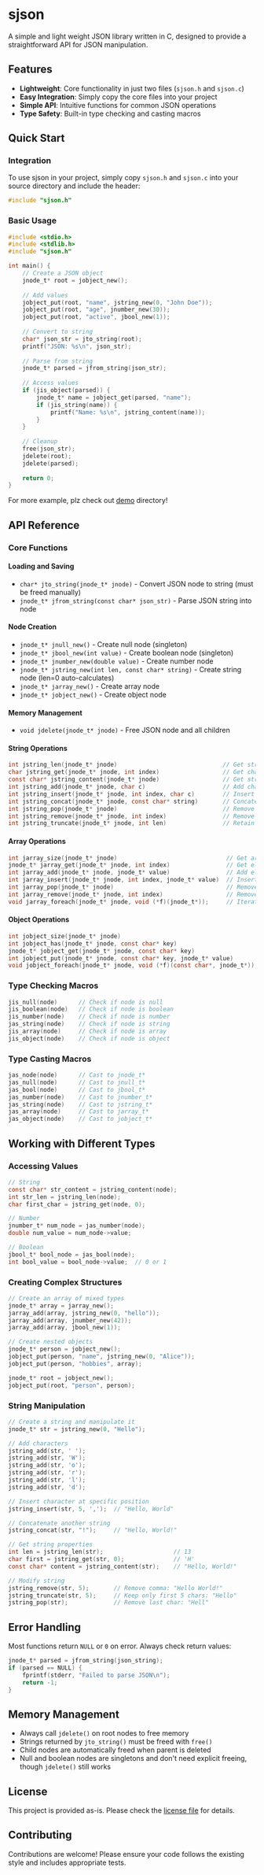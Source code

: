 # sjson

A simple and light weight JSON library written in C, designed to provide a straightforward API for JSON manipulation.

## Features

- **Lightweight**: Core functionality in just two files (`sjson.h` and `sjson.c`)
- **Easy Integration**: Simply copy the core files into your project
- **Simple API**: Intuitive functions for common JSON operations
- **Type Safety**: Built-in type checking and casting macros

## Quick Start

### Integration

To use sjson in your project, simply copy `sjson.h` and `sjson.c` into your source directory and include the header:

```c
#include "sjson.h"
```

### Basic Usage

```c
#include <stdio.h>
#include <stdlib.h>
#include "sjson.h"

int main() {
    // Create a JSON object
    jnode_t* root = jobject_new();
    
    // Add values
    jobject_put(root, "name", jstring_new(0, "John Doe"));
    jobject_put(root, "age", jnumber_new(30));
    jobject_put(root, "active", jbool_new(1));
    
    // Convert to string
    char* json_str = jto_string(root);
    printf("JSON: %s\n", json_str);
    
    // Parse from string
    jnode_t* parsed = jfrom_string(json_str);
    
    // Access values
    if (jis_object(parsed)) {
        jnode_t* name = jobject_get(parsed, "name");
        if (jis_string(name)) {
            printf("Name: %s\n", jstring_content(name));
        }
    }
    
    // Cleanup
    free(json_str);
    jdelete(root);
    jdelete(parsed);
    
    return 0;
}
```

For more example, plz check out [demo](./demo/) directory!

## API Reference

### Core Functions

#### Loading and Saving
- `char* jto_string(jnode_t* jnode)` - Convert JSON node to string (must be freed manually)
- `jnode_t* jfrom_string(const char* json_str)` - Parse JSON string into node

#### Node Creation
- `jnode_t* jnull_new()` - Create null node (singleton)
- `jnode_t* jbool_new(int value)` - Create boolean node (singleton)
- `jnode_t* jnumber_new(double value)` - Create number node
- `jnode_t* jstring_new(int len, const char* string)` - Create string node (len=0 auto-calculates)
- `jnode_t* jarray_new()` - Create array node
- `jnode_t* jobject_new()` - Create object node

#### Memory Management
- `void jdelete(jnode_t* jnode)` - Free JSON node and all children

#### String Operations

```c
int jstring_len(jnode_t* jnode)                              // Get string length
char jstring_get(jnode_t* jnode, int index)                  // Get character at index
const char* jstring_content(jnode_t* jnode)                  // Get string content
int jstring_add(jnode_t* jnode, char c)                      // Add character to end
int jstring_insert(jnode_t* jnode, int index, char c)        // Insert character at index
int jstring_concat(jnode_t* jnode, const char* string)       // Concatenate string
int jstring_pop(jnode_t* jnode)                              // Remove last character
int jstring_remove(jnode_t* jnode, int index)                // Remove character at index
int jstring_truncate(jnode_t* jnode, int len)                // Retain string of length `len`
```

#### Array Operations

```c
int jarray_size(jnode_t* jnode)                               // Get array size
jnode_t* jarray_get(jnode_t* jnode, int index)                // Get element at index
int jarray_add(jnode_t* jnode, jnode_t* value)                // Add element to end
int jarray_insert(jnode_t* jnode, int index, jnode_t* value)  // Insert at index
int jarray_pop(jnode_t* jnode)                                // Remove last element
int jarray_remove(jnode_t* jnode, int index)                  // Remove element at index
void jarray_foreach(jnode_t* jnode, void (*f)(jnode_t*));     // Iterate through array
```

#### Object Operations

```c
int jobject_size(jnode_t* jnode)                                         // Get object size
int jobject_has(jnode_t* jnode, const char* key)                         // Check if key exists
jnode_t* jobject_get(jnode_t* jnode, const char* key)                    // Get value by key
int jobject_put(jnode_t* jnode, const char* key, jnode_t* value)         // Set key-value pair
void jobject_foreach(jnode_t* jnode, void (*f)(const char*, jnode_t*));  // Iterate through key-value pairs
```

### Type Checking Macros

```c
jis_null(node)      // Check if node is null
jis_boolean(node)   // Check if node is boolean
jis_number(node)    // Check if node is number
jas_string(node)    // Check if node is string
jis_array(node)     // Check if node is array
jis_object(node)    // Check if node is object
```

### Type Casting Macros

```c
jas_node(node)      // Cast to jnode_t*
jas_null(node)      // Cast to jnull_t*
jas_bool(node)      // Cast to jbool_t*
jas_number(node)    // Cast to jnumber_t*
jas_string(node)    // Cast to jstring_t*
jas_array(node)     // Cast to jarray_t*
jas_object(node)    // Cast to jobject_t*
```

## Working with Different Types

### Accessing Values

```c
// String
const char* str_content = jstring_content(node);
int str_len = jstring_len(node);
char first_char = jstring_get(node, 0);

// Number
jnumber_t* num_node = jas_number(node);
double num_value = num_node->value;

// Boolean
jbool_t* bool_node = jas_bool(node);
int bool_value = bool_node->value;  // 0 or 1
```

### Creating Complex Structures

```c
// Create an array of mixed types
jnode_t* array = jarray_new();
jarray_add(array, jstring_new(0, "hello"));
jarray_add(array, jnumber_new(42));
jarray_add(array, jbool_new(1));

// Create nested objects
jnode_t* person = jobject_new();
jobject_put(person, "name", jstring_new(0, "Alice"));
jobject_put(person, "hobbies", array);

jnode_t* root = jobject_new();
jobject_put(root, "person", person);
```

### String Manipulation

```c
// Create a string and manipulate it
jnode_t* str = jstring_new(0, "Hello");

// Add characters
jstring_add(str, ' ');
jstring_add(str, 'W');
jstring_add(str, 'o');
jstring_add(str, 'r');
jstring_add(str, 'l');
jstring_add(str, 'd');

// Insert character at specific position
jstring_insert(str, 5, ',');  // "Hello, World"

// Concatenate another string
jstring_concat(str, "!");     // "Hello, World!"

// Get string properties
int len = jstring_len(str);                    // 13
char first = jstring_get(str, 0);              // 'H'
const char* content = jstring_content(str);    // "Hello, World!"

// Modify string
jstring_remove(str, 5);       // Remove comma: "Hello World!"
jstring_truncate(str, 5);     // Keep only first 5 chars: "Hello"
jstring_pop(str);             // Remove last char: "Hell"
```

## Error Handling

Most functions return `NULL` or `0` on error. Always check return values:

```c
jnode_t* parsed = jfrom_string(json_string);
if (parsed == NULL) {
    fprintf(stderr, "Failed to parse JSON\n");
    return -1;
}
```

## Memory Management

- Always call `jdelete()` on root nodes to free memory
- Strings returned by `jto_string()` must be freed with `free()`
- Child nodes are automatically freed when parent is deleted
- Null and boolean nodes are singletons and don't need explicit freeing, though `jdelete()` still works

## License

This project is provided as-is. Please check the [license file](./LICENSE) for details.

## Contributing

Contributions are welcome! Please ensure your code follows the existing style and includes appropriate tests.